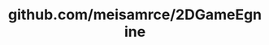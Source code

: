 ---
layout: post
title: github.com/meisamrce/2DGameEgnine
categories: link
tags: [انگلیسی, گیت‌هاب, برنامه‌نویسی]
---